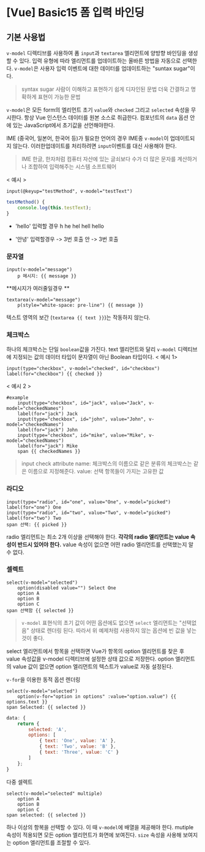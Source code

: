 # [Vue] Basic15 폼 입력 바인딩

## 기본 사용법
`v-model` 디렉티브를 사용하여 폼 `input`과 `textarea` 엘리먼트에 양방향 바인딩을 생성할 수 있다.
입력 유형에 따라 엘리먼트를 업데이트하는 올바른 방법을 자동으로 선택한다.
`v-model`은 사용자 입력 이벤트에 대한 데이터를 업데이트하는 "suntax sugar"이다.
> syntax sugar
> 사람이 이해하고 표현하기 쉽게 디자인된 문법
> 더욱 간결하고 명확하게 표현이 가능한 문법

`v-model`은 모든 form의 엘리먼트 초기 `value`와 `checked` 그리고 `selected` 속성을 무시한다.
항상 Vue 인스턴스 데이터를 원본 소스로 취급한다.
컴포넌트의 `data` 옵션 안에 있는 JavaScript에서 초기값을 선언해야한다.

IME (중국어, 일본어, 한국어 등)가 필요한 언어의 경우 IME중 `v-model`이 업데이트되지 않는다.
이러한업데이트를 처리하려면 `input`이벤트를 대신 사용해야 한다.
> IME
> 한글, 한자처럼 컴퓨터 자산에 있는 글쇠보다 수가 더 많은 문자를 계산하거나 조합하여 입력해주는 시스템 소프트웨어
> 
< 예시 >
```pug
input(@keyup="testMethod", v-model="testText")
```
```javascript
testMethod() {
	console.log(this.testText);
}
```
- 'hello' 입력할 경우
h
he
hel
hell
hello

- '안녕' 입력할경우
-> 3번 호출
안 -> 3번 호출

### 문자열
```pug
input(v-model="message")
	p 메시지: {{ message }}
```
**메시지가 여러줄일경우 **
```pug
textarea(v-model="message")
	p(style="white-space: pre-line") {{ message }}
```
텍스트 영역의 보간 (`textarea {{ text }}`)는 작동하지 않는다.

### 체크박스
하나의 체크박스는 단일 `boolean`값을 가진다.
text 엘리먼트와 달리 `v-model` 디렉티브에 지정되는 값의 데이터 타입이 문자열이 아닌 Boolean 타입이다.
< 예시 1>
```pug
input(type="checkbox", v-model="checked", id="checkbox")
label(for="checkbox") {{ checked }}
```
< 예시 2 >
```pug
#example
	input(type="checkbox", id="jack", value="Jack", v-model="checkedNames")
	label(for="jack") Jack
	input(type="checkbox", id="john", value="John", v-model="checkedNames")
	label(for="jack") John
	input(type="checkbox", id="mike", value="Mike", v-model="checkedNames")
	label(for="jack") Mike
	span {{ checkedNames }}
```
> input check attribute
> name: 체크박스의 이름으로 같은 분류의 체크박스는 같은 이름으로 지정해준다.
> value: 선택 항목들이 가지는 고유한 값

### 라디오
```pug
input(type="radio", id="one", value="One", v-model="picked")
label(for="one") One
input(type="radio", id="two", value="Two", v-model="picked")
label(for="two") Two
span 선택: {{ picked }}
```
radio 엘리먼트는 최소 2개 이상을 선택해야 한다.
**각각의 radio 엘리먼트는 value 속성이 반드시 있어야 한다.**
value 속성이 없으면 어떤 radio 엘리먼트를 선택했는지 알 수 없다.

### 셀렉트
```pug
select(v-model="selected")
	option(disabled value="") Select One
	option A
	option B
	option C
span 선택함 {{ selected }}
```
> `v-model` 표현식의 초기 값이 어떤 옵션에도 없으면 `select` 엘리먼트는 "선택없음" 상태로 렌더링 된다. 따라서 위 예제처럼 사용하지 않는 옵션에 빈 값을 넣는 것이 좋다.

select 엘리먼트에서 항목을 선택하면 Vue가 항목의 option 엘리먼트를 찾은 후 value 속성값을 v-model 디렉티브에 설정한 상태 값으로 저장한다.
option 엘리먼트의 value 값이 없으면 option 엘리먼트의 텍스트가 value로 자동 설정된다.



`v-for`을 이용한 동적 옵션 렌더링
```pug
select(v-model="selected")
	option(v-for="option in options" :value="option.value") {{ options.text }}
span Selected: {{ selected }}
```
```js
data: {
	return {
		selected: 'A',
		options: [
			{ text: 'One', value: 'A' },
			{ text: 'Two', value: 'B' },
			{ text: 'Three', value: 'C' }
		]
	};
}
```

다중 셀렉트
```pug
select(v-model="selected" multiple)
	option A
	option B
	option C
span selected: {{ selected }}
```
하나 이상의 항복을 선택할 수 있다.
이 때 `v-model`에 배열을 제공해야 한다.
mutiple 속성이 적용되면 모든 option 엘리먼트가 화면에 보여진다.
`size` 속성을 사용해 보여지는 option 엘리먼트를 조절할 수 있다.